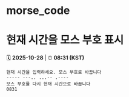 # morse_code
# 현재 시간을 모스 부호 표시
<!-- MORSE_TIME_START -->
🗓️ **2025-10-28** | ⏰ **08:31 (KST)**

```
현재 시간을 입력하세요. 모스 부호로 바꿉니다
----- ---.. ...-- .----
모스 부호를 다시 현재 시간으로 바꿉니다
0831
```
<!-- MORSE_TIME_END -->
